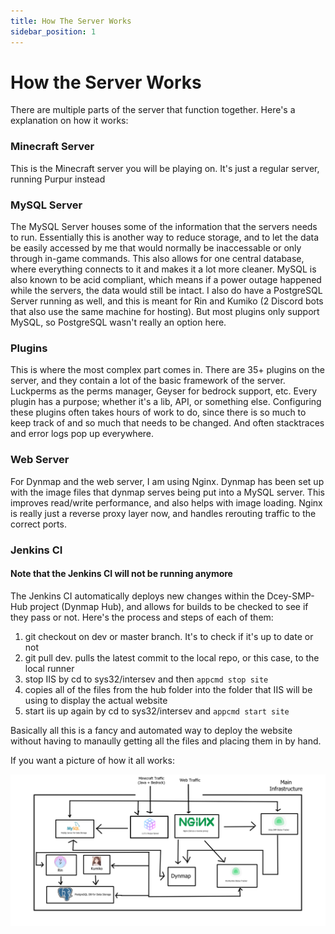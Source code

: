 ```yaml
---
title: How The Server Works
sidebar_position: 1
---
```


# How the Server Works

There are multiple parts of the server that function together. Here's a explanation on how it works:

### Minecraft Server

This is the Minecraft server you will be playing on. It's just a regular server, running Purpur instead

### MySQL Server

The MySQL Server houses some of the information that the servers needs to run. Essentially this is another way to reduce storage, and to let the data be easily accessed by me that would normally be inaccessable or only through in-game commands. This also allows for one central database, where everything connects to it and makes it a lot more cleaner. MySQL is also known to be acid compliant, which means if a power outage happened while the servers, the data would still be intact. I also do have a PostgreSQL Server running as well, and this is meant for Rin and Kumiko (2 Discord bots that also use the same machine for hosting). But most plugins only support MySQL, so PostgreSQL wasn't really an option here. 

### Plugins

This is where the most complex part comes in. There are 35+ plugins on the server, and they contain a lot of the basic framework of the server. Luckperms as the perms manager, Geyser for bedrock support, etc. Every plugin has a purpose; whether it's a lib, API, or something else. Configuring these plugins often takes hours of work to do, since there is so much to keep track of and so much that needs to be changed. And often stacktraces and error logs pop up everywhere.

### Web Server

For Dynmap and the web server, I am using Nginx. Dynmap has been set up with the image files that dynmap serves being put into a MySQL server. This improves read/write performance, and also helps with image loading. Nginx is really just a reverse proxy layer now, and handles rerouting traffic to the correct ports. 

### Jenkins CI

#### Note that the Jenkins CI will not be running anymore

The Jenkins CI automatically deploys new changes within the Dcey-SMP-Hub project (Dynmap Hub), and allows for builds to be checked to see if they pass or not. Here's the process and steps of each of them:

1. git checkout on dev or master branch. It's to check if it's up to date or not
2. git pull dev. pulls the latest commit to the local repo, or this case, to the local runner
3. stop IIS by cd to sys32/intersev and then `appcmd stop site`
4. copies all of the files from the hub folder into the folder that IIS will be using to display the actual website
5. start iis up again by cd to sys32/intersev and `appcmd start site`

Basically all this is a fancy and automated way to deploy the website without having to manaully getting all the files and placing them in by hand.

If you want a picture of how it all works:

![](../assets/Deltaline-Infrastructure-V2.png)

